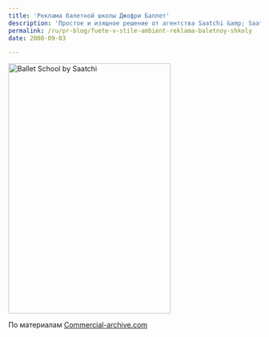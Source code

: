 ```yaml
---
title: 'Реклама балетной школы Джофри Баллет'
description: 'Простое и изящное решение от агентства Saatchi &amp; Saatchi, Нью-Йорк. Изображение балерины на оси вращающихся дверей. Проект получил серебряную медаль на Andy Award в номинации &quot;Амбиент&quot; для &quot;Корпоративной рекламы&quot;.'
permalink: /ru/pr-blog/fuete-v-stile-ambient-reklama-baletnoy-shkoly
date: 2008-09-03

---
```


<img src="{{ site.assets }}/upload/135584180_d65a7c6f77.jpg" alt="Ballet School by Saatchi" title="реклама балетной школы"  class="post__img" width="324" height="500"></span>

По материалам <a href="http://commercial-archive.com/node/129481">Commercial-archive.com</a>

